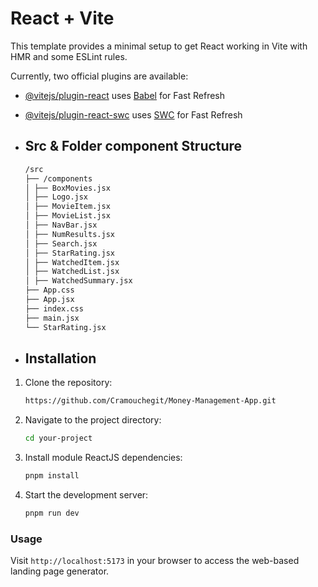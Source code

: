 # React + Vite

This template provides a minimal setup to get React working in Vite with HMR and some ESLint rules.

Currently, two official plugins are available:

- [@vitejs/plugin-react](https://github.com/vitejs/vite-plugin-react/blob/main/packages/plugin-react/README.md) uses [Babel](https://babeljs.io/) for Fast Refresh
- [@vitejs/plugin-react-swc](https://github.com/vitejs/vite-plugin-react-swc) uses [SWC](https://swc.rs/) for Fast Refresh

- ## Src & Folder component Structure

  ```bash
  /src
  ├── /components
  │ ├── BoxMovies.jsx
  │ ├── Logo.jsx
  │ ├── MovieItem.jsx
  │ ├── MovieList.jsx
  │ ├── NavBar.jsx
  │ ├── NumResults.jsx
  │ ├── Search.jsx
  │ ├── StarRating.jsx
  │ ├── WatchedItem.jsx
  │ ├── WatchedList.jsx
  │ ├── WatchedSummary.jsx
  ├── App.css
  ├── App.jsx
  ├── index.css
  ├── main.jsx
  └── StarRating.jsx
  ```

- ## Installation

1. Clone the repository:

   ```bash
   https://github.com/Cramouchegit/Money-Management-App.git
   ```

2. Navigate to the project directory:

   ```bash
   cd your-project
   ```

3. Install module ReactJS dependencies:

   ```bash
   pnpm install
   ```

4. Start the development server:

   ```bash
   pnpm run dev
   ```

### Usage

Visit `http://localhost:5173` in your browser to access the web-based landing page generator.
